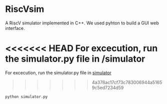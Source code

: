# RiscVsim
A RiscV simulator implemented in C++. We used pyhton to build a GUI web interface.

<<<<<<< HEAD
For excecution, run the simulator.py file in /simulator
=======
For excecution, run the simulator.py file in [simulator](/simulator)
>>>>>>> 4a378ac17cf73c783006944a51659c5ed7234d59
```
python simulator.py
